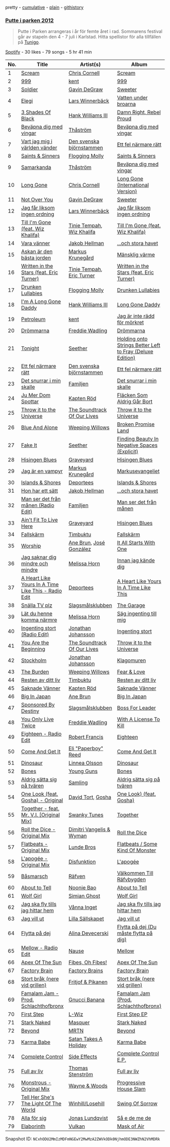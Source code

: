 pretty - [cumulative](/playlists/cumulative/5eRHTcvWyEU0MEzNOiR2j1.md) - [plain](/playlists/plain/5eRHTcvWyEU0MEzNOiR2j1) - [githistory](https://github.githistory.xyz/mackorone/spotify-playlist-archive/blob/main/playlists/plain/5eRHTcvWyEU0MEzNOiR2j1)

### [Putte i parken 2012](https://open.spotify.com/playlist/5eRHTcvWyEU0MEzNOiR2j1)

> Putte i Parken arrangeras i år för femte året i rad\. Sommarens festival går av stapeln den 4 \- 7 juli i Karlstad\. Hitta spellistor för alla tillfällen på <a href="spottily:app:tunigo">Tunigo</a>.

[Spotify](https://open.spotify.com/user/spotify) - 30 likes - 79 songs - 5 hr 41 min

| No. | Title | Artist(s) | Album | Length |
|---|---|---|---|---|
| 1 | [Scream](https://open.spotify.com/track/6Ni37ZxZk1ybOR1yRLRGRw) | [Chris Cornell](https://open.spotify.com/artist/0XHiH53dHrvbwfjYM7en7I) | [Scream](https://open.spotify.com/album/3oFozwGCAMMgibERs8W4dh) | 6:14 |
| 2 | [999](https://open.spotify.com/track/0nfN7lnvBDl9Iu6HnBtcL8) | [kent](https://open.spotify.com/artist/4KXp3xtaz1wWXnu5u34eVX) | [999](https://open.spotify.com/album/476LeLejeiGEvxBcuGEBRG) | 6:53 |
| 3 | [Soldier](https://open.spotify.com/track/0MhCb3iakymVqQIOeYPSUf) | [Gavin DeGraw](https://open.spotify.com/artist/5DYAABs8rkY9VhwtENoQCz) | [Sweeter](https://open.spotify.com/album/2zVRgW8bXd7ukXRZSWw81j) | 3:31 |
| 4 | [Elegi](https://open.spotify.com/track/4gb6ik72fZW6pzm5EJb39z) | [Lars Winnerbäck](https://open.spotify.com/artist/33zLgL7tT1vg7eRpWYX5uI) | [Vatten under broarna](https://open.spotify.com/album/2gAefUj9nbEgJJ0aJC0bel) | 4:34 |
| 5 | [3 Shades Of Black](https://open.spotify.com/track/7phu6PYdCTt5gUcKDtRFoX) | [Hank Williams III](https://open.spotify.com/artist/3qf2YoifC68WTsMv1YIGmh) | [Damn Right, Rebel Proud](https://open.spotify.com/album/6cXTOSDrUSrE9E4pE9FvRC) | 4:18 |
| 6 | [Beväpna dig med vingar](https://open.spotify.com/track/6HGm0lE0Oh7pdOVBFKdFLY) | [Thåström](https://open.spotify.com/artist/2PBhJmRqee1QAyQU2kBu1H) | [Beväpna dig med vingar](https://open.spotify.com/album/2xMq0DLaCb66hJ2pt5Y6m8) | 5:16 |
| 7 | [Vart jag mig i världen vänder](https://open.spotify.com/track/7Fruf2e0JApJma17sGX8Xq) | [Den svenska björnstammen](https://open.spotify.com/artist/0NyrvUybTePmsuED5vZi4G) | [Ett fel närmare rätt](https://open.spotify.com/album/1dRSyjLs2uPXQmWBXO1PdO) | 3:32 |
| 8 | [Saints & Sinners](https://open.spotify.com/track/5junj49WaCpCj9emkcZXac) | [Flogging Molly](https://open.spotify.com/artist/5kQGFREO5FzMBMsAO3cEtj) | [Saints & Sinners](https://open.spotify.com/album/17RschsEsbMq4AlJkXSCMf) | 3:31 |
| 9 | [Samarkanda](https://open.spotify.com/track/1t9Obgo7bELEcyHvhmbZpg) | [Thåström](https://open.spotify.com/artist/2PBhJmRqee1QAyQU2kBu1H) | [Beväpna dig med vingar](https://open.spotify.com/album/2xMq0DLaCb66hJ2pt5Y6m8) | 4:39 |
| 10 | [Long Gone](https://open.spotify.com/track/02x5bICPYZSKOMGUz84Xl7) | [Chris Cornell](https://open.spotify.com/artist/0XHiH53dHrvbwfjYM7en7I) | [Long Gone \(International Version\)](https://open.spotify.com/album/1ZqX4HlHenyCNCdkMVl1FH) | 5:15 |
| 11 | [Not Over You](https://open.spotify.com/track/6j7hih15xG2cdYwIJnQXsq) | [Gavin DeGraw](https://open.spotify.com/artist/5DYAABs8rkY9VhwtENoQCz) | [Sweeter](https://open.spotify.com/album/2zVRgW8bXd7ukXRZSWw81j) | 3:38 |
| 12 | [Jag får liksom ingen ordning](https://open.spotify.com/track/7hEXUvvY2IbsaeywMDtaVx) | [Lars Winnerbäck](https://open.spotify.com/artist/33zLgL7tT1vg7eRpWYX5uI) | [Jag får liksom ingen ordning](https://open.spotify.com/album/1c3PaUdSpqfK0vuBdDwt96) | 5:13 |
| 13 | [Till I'm Gone \(feat\. Wiz Khalifa\)](https://open.spotify.com/track/39yEXfidhHZyVWsjqKSnQd) | [Tinie Tempah](https://open.spotify.com/artist/0Tob4H0FLtEONHU1MjpUEp), [Wiz Khalifa](https://open.spotify.com/artist/137W8MRPWKqSmrBGDBFSop) | [Till I'm Gone \(feat\. Wiz Khalifa\)](https://open.spotify.com/album/15tN8ESM45CtMfcncsV5QM) | 3:33 |
| 14 | [Vara vänner](https://open.spotify.com/track/6a41rCqZhb2W6rpMolDR08) | [Jakob Hellman](https://open.spotify.com/artist/74terC9ol9zMo8rfzhSOiG) | [...och stora havet](https://open.spotify.com/album/6kGjc8k2YvmmZGqspJuRlK) | 3:39 |
| 15 | [Askan är den bästa jorden](https://open.spotify.com/track/0rJ11PgSzRDjDPBQOQ3wLP) | [Markus Krunegård](https://open.spotify.com/artist/3P6ePaE5unCm7vjccfcBAe) | [Mänsklig värme](https://open.spotify.com/album/0snLl5NOtBxWegGE6BHJ4Y) | 3:07 |
| 16 | [Written in the Stars \(feat\. Eric Turner\)](https://open.spotify.com/track/5m5TRf7ggoguXtcXQGprN4) | [Tinie Tempah](https://open.spotify.com/artist/0Tob4H0FLtEONHU1MjpUEp), [Eric Turner](https://open.spotify.com/artist/79DOwuMzV2h4es3em0t002) | [Written in the Stars \(feat\. Eric Turner\)](https://open.spotify.com/album/5SnejcCtVGuoYozEnBWTgy) | 3:27 |
| 17 | [Drunken Lullabies](https://open.spotify.com/track/3nhJpxZXEQTsZwrDUihXQf) | [Flogging Molly](https://open.spotify.com/artist/5kQGFREO5FzMBMsAO3cEtj) | [Drunken Lullabies](https://open.spotify.com/album/7tX0mFU6VBKjBXKJRv3jc5) | 3:50 |
| 18 | [I'm A Long Gone Daddy](https://open.spotify.com/track/6GA55NBcvvYvAlrTDoWiRw) | [Hank Williams III](https://open.spotify.com/artist/3qf2YoifC68WTsMv1YIGmh) | [Long Gone Daddy](https://open.spotify.com/album/1VGZe6RNTVvq5KCY1fWrxS) | 3:37 |
| 19 | [Petroleum](https://open.spotify.com/track/4nwN9ph4aZG6b9MuqUP7gO) | [kent](https://open.spotify.com/artist/4KXp3xtaz1wWXnu5u34eVX) | [Jag är inte rädd för mörkret](https://open.spotify.com/album/0XRQBhtdlp5QveGubuxTxY) | 4:02 |
| 20 | [Drömmarna](https://open.spotify.com/track/79rk0HURCnHibzMHCIyo8O) | [Freddie Wadling](https://open.spotify.com/artist/4NZBruC8XBoC8lj8kkW05m) | [Drömmarna](https://open.spotify.com/album/0B9WAW7MeGMXh1Q1ttFz8g) | 3:14 |
| 21 | [Tonight](https://open.spotify.com/track/2fFuDOUe9r1LLbmhv4XlyV) | [Seether](https://open.spotify.com/artist/6B5c4sch27tWHAGdarpPaW) | [Holding onto Strings Better Left to Fray \(Deluxe Edition\)](https://open.spotify.com/album/5VE36Q4cdZf2pG4NJACu2B) | 3:44 |
| 22 | [Ett fel närmare rätt](https://open.spotify.com/track/04Psb9bQG2In2y8m13FhRy) | [Den svenska björnstammen](https://open.spotify.com/artist/0NyrvUybTePmsuED5vZi4G) | [Ett fel närmare rätt](https://open.spotify.com/album/1dRSyjLs2uPXQmWBXO1PdO) | 4:26 |
| 23 | [Det snurrar i min skalle](https://open.spotify.com/track/3b7fBk9K03QWUg6F3w1G12) | [Familjen](https://open.spotify.com/artist/1jBFgqfCh0pz5eNIWFvJGQ) | [Det snurrar i min skalle](https://open.spotify.com/album/32ibUTOKkJKjojt6x3cuQr) | 4:14 |
| 24 | [Ju Mer Dom Spottar](https://open.spotify.com/track/6809ESRbIU87qbXCeR80xA) | [Kapten Röd](https://open.spotify.com/artist/4G2UDRhQLUDq0f93giGYwA) | [Fläcken Som Aldrig Går Bort](https://open.spotify.com/album/3B4QGsos9iNRUSLuceNZzV) | 3:12 |
| 25 | [Throw it to the Universe](https://open.spotify.com/track/1Zj3UW6nvOSbVusAVhSUg3) | [The Soundtrack Of Our Lives](https://open.spotify.com/artist/1DoYbXxolkSNTovBmuG0C2) | [Throw it to the Universe](https://open.spotify.com/album/7uLJWaAXCeutNqjyP5Q82x) | 3:44 |
| 26 | [Blue And Alone](https://open.spotify.com/track/1mzB4n17TM91Nxdn1ftjXm) | [Weeping Willows](https://open.spotify.com/artist/6f3he2xOHHHSZ0JVhTRIVj) | [Broken Promise Land](https://open.spotify.com/album/2YANW829wv0OxMQSuhUXTF) | 4:05 |
| 27 | [Fake It](https://open.spotify.com/track/2UNo9DIX2UzaWMJHbCXZ44) | [Seether](https://open.spotify.com/artist/6B5c4sch27tWHAGdarpPaW) | [Finding Beauty In Negative Spaces \(Explicit\)](https://open.spotify.com/album/2uPtoi11SIEIqNCPGXDj5L) | 3:13 |
| 28 | [Hisingen Blues](https://open.spotify.com/track/6HSDHHN1Y3DxOlMBcjJlOD) | [Graveyard](https://open.spotify.com/artist/0hU5urLse5h1Z0b4zQkovL) | [Hisingen Blues](https://open.spotify.com/album/7bS3MdGsupyp9ZM8W08sZ9) | 4:13 |
| 29 | [Jag är en vampyr](https://open.spotify.com/track/4nXeZFbbcZNvX4nHMJR5xJ) | [Markus Krunegård](https://open.spotify.com/artist/3P6ePaE5unCm7vjccfcBAe) | [Markusevangeliet](https://open.spotify.com/album/3fWDtHxl6iVkvm4ECIDnQc) | 4:17 |
| 30 | [Islands & Shores](https://open.spotify.com/track/1lp0bwGX8D31vUybJSiCm8) | [Deportees](https://open.spotify.com/artist/64WsK4rMjSwnyuzTPFHVH4) | [Islands & Shores](https://open.spotify.com/album/0CcemDxth7sipgWhMj3TvZ) | 5:39 |
| 31 | [Hon har ett sätt](https://open.spotify.com/track/1nrvksAMsxoiEbUkQyxOXo) | [Jakob Hellman](https://open.spotify.com/artist/74terC9ol9zMo8rfzhSOiG) | [...och stora havet](https://open.spotify.com/album/6kGjc8k2YvmmZGqspJuRlK) | 3:21 |
| 32 | [Man ser det från månen \(Radio Edit\)](https://open.spotify.com/track/4XSUNVFBNA2jGA6DPfqQcT) | [Familjen](https://open.spotify.com/artist/1jBFgqfCh0pz5eNIWFvJGQ) | [Man ser det från månen](https://open.spotify.com/album/6akSEkhMQOFCgnCEg2yGIy) | 3:17 |
| 33 | [Ain't Fit To Live Here](https://open.spotify.com/track/6vbGPbM1ftta2xZ2fFe1kJ) | [Graveyard](https://open.spotify.com/artist/0hU5urLse5h1Z0b4zQkovL) | [Hisingen Blues](https://open.spotify.com/album/7bS3MdGsupyp9ZM8W08sZ9) | 3:05 |
| 34 | [Fallskärm](https://open.spotify.com/track/2Uq9eAI5PWA5Qb0CD94c5V) | [Timbuktu](https://open.spotify.com/artist/4bOG1sx3QHFbOUVLNmMpPe) | [Fallskärm](https://open.spotify.com/album/6MRLJwNsyDyhUHbiv6OfPL) | 4:06 |
| 35 | [Worship](https://open.spotify.com/track/4pnOLXDDEpVjClSuTYA3NO) | [Ane Brun](https://open.spotify.com/artist/2L3kwZFd16zjHz9a5kEPAm), [José González](https://open.spotify.com/artist/6xrCU6zdcSTsG2hLrojpmI) | [It All Starts With One](https://open.spotify.com/album/4oeWnJQBB1vbi7bGvHBRFt) | 6:00 |
| 36 | [Jag saknar dig mindre och mindre](https://open.spotify.com/track/0atRkLynwT9JbhSQkoPdLY) | [Melissa Horn](https://open.spotify.com/artist/0tOdy7SqogILIjzGU2hSr5) | [Innan jag kände dig](https://open.spotify.com/album/7aCSH1fnzWjLChB2VHG671) | 4:32 |
| 37 | [A Heart Like Yours In A Time Like This \- Radio Edit](https://open.spotify.com/track/7lk5sJGhMSSihOtLtzJzXH) | [Deportees](https://open.spotify.com/artist/64WsK4rMjSwnyuzTPFHVH4) | [A Heart Like Yours In A Time Like This](https://open.spotify.com/album/1neuM3IDMNRrfuBoEBIbqI) | 4:20 |
| 38 | [Snälla TV plz](https://open.spotify.com/track/3nj2bxr2yzfw4GDD3WOg9V) | [Slagsmålsklubben](https://open.spotify.com/artist/4TzSCfS4LS5SVChh2AB2wH) | [The Garage](https://open.spotify.com/album/0tthgvpkAWMqCgPcIMZtY1) | 4:41 |
| 39 | [Lät du henne komma närmre](https://open.spotify.com/track/1DshYsOEXurTeKZnJ8tJYx) | [Melissa Horn](https://open.spotify.com/artist/0tOdy7SqogILIjzGU2hSr5) | [Säg ingenting till mig](https://open.spotify.com/album/1YecbRHvwtF6mu08slHB31) | 4:27 |
| 40 | [Ingenting stort \(Radio Edit\)](https://open.spotify.com/track/22Qkj6cWaZXoTWCbbj0orU) | [Jonathan Johansson](https://open.spotify.com/artist/3i0VvjFfLzfX8TgDhgNWfe) | [Ingenting stort](https://open.spotify.com/album/3DAY9ufLPdH1ZgAiEuwG9f) | 3:38 |
| 41 | [You Are the Beginning](https://open.spotify.com/track/5EzWFGjojTF30wuLnBa2OO) | [The Soundtrack Of Our Lives](https://open.spotify.com/artist/1DoYbXxolkSNTovBmuG0C2) | [Throw it to the Universe](https://open.spotify.com/album/7uLJWaAXCeutNqjyP5Q82x) | 5:03 |
| 42 | [Stockholm](https://open.spotify.com/track/7DhSh9KtZS4iWuOiomQ2vO) | [Jonathan Johansson](https://open.spotify.com/artist/3i0VvjFfLzfX8TgDhgNWfe) | [Klagomuren](https://open.spotify.com/album/2mFZrgI2gmZs7HKji0It1g) | 3:42 |
| 43 | [The Burden](https://open.spotify.com/track/46LJxnfgq4QspkXlJGkiO1) | [Weeping Willows](https://open.spotify.com/artist/6f3he2xOHHHSZ0JVhTRIVj) | [Fear & Love](https://open.spotify.com/album/2R66a59XbLMMeX6yDbObk6) | 3:56 |
| 44 | [Resten av ditt liv](https://open.spotify.com/track/6K0F3sk2JulXJtBhvdHpaf) | [Timbuktu](https://open.spotify.com/artist/4bOG1sx3QHFbOUVLNmMpPe) | [Resten av ditt liv](https://open.spotify.com/album/5TOpHObQN2Y76KuyLPwyCH) | 3:54 |
| 45 | [Saknade Vänner](https://open.spotify.com/track/598BgYwZQN0sFb6m5slUDq) | [Kapten Röd](https://open.spotify.com/artist/4G2UDRhQLUDq0f93giGYwA) | [Saknade Vänner](https://open.spotify.com/album/6mghpaMDvvNfeYA8UideOd) | 3:45 |
| 46 | [Big In Japan](https://open.spotify.com/track/2MVBdpCOyFYmUzzUTBJuJZ) | [Ane Brun](https://open.spotify.com/artist/2L3kwZFd16zjHz9a5kEPAm) | [Big In Japan](https://open.spotify.com/album/5opx7f1ypN3oP9lKhhkP2Y) | 3:09 |
| 47 | [Sponsored By Destiny](https://open.spotify.com/track/0I00u1IwnGQVguICUiCsAf) | [Slagsmålsklubben](https://open.spotify.com/artist/4TzSCfS4LS5SVChh2AB2wH) | [Boss For Leader](https://open.spotify.com/album/66KBDVJnA6c0DjHeSZYaHb) | 6:02 |
| 48 | [You Only Live Twice](https://open.spotify.com/track/6L7JMQnnTVssA8nJK707IK) | [Freddie Wadling](https://open.spotify.com/artist/4NZBruC8XBoC8lj8kkW05m) | [With A License To Kill](https://open.spotify.com/album/7hJJmmP1Si2ZEHuIEWW6FM) | 2:28 |
| 49 | [Eighteen \- Radio Edit](https://open.spotify.com/track/2BtFhlGouaqA86HVYK3vmS) | [Robert Francis](https://open.spotify.com/artist/42LOtwpoBAnVLUqPJ8gwFy) | [Eighteen](https://open.spotify.com/album/7zbF3e7wGZV55f45hPbq0u) | 3:25 |
| 50 | [Come And Get It](https://open.spotify.com/track/1ouxC4GrlCRzjHqAiA9r4D) | [Eli "Paperboy" Reed](https://open.spotify.com/artist/37D1QyrEFNkcv0f62xo46x) | [Come And Get It](https://open.spotify.com/album/4ZnMmdPMFYamc3MmHfQccs) | 3:31 |
| 51 | [Dinosaur](https://open.spotify.com/track/6D1FeXFZgt8K5ZNOfn2PaA) | [Linnea Olsson](https://open.spotify.com/artist/5URaqWGLWi0maxmjctj8I0) | [Dinosaur](https://open.spotify.com/album/3KhRlZTUKQ7ax324rWWUgR) | 3:25 |
| 52 | [Bones](https://open.spotify.com/track/14IYWd46RNIl5lqGBvrZ1l) | [Young Guns](https://open.spotify.com/artist/4v4qHupYi7eRJfkniHrp4Z) | [Bones](https://open.spotify.com/album/1eEa1T8nQ2kYcOz328mkPo) | 3:13 |
| 53 | [Aldrig sätta sig på tvären](https://open.spotify.com/track/6MSjDuGKjONS2nGw44OAxT) | [Samling](https://open.spotify.com/artist/29aErGdI9bg0iNImZHOls5) | [Aldrig sätta sig på tvären](https://open.spotify.com/album/66sngTyHksmRfp1yuosbrF) | 3:50 |
| 54 | [One Look \(feat\. Gosha\) \- Original](https://open.spotify.com/track/6heCBzXXGGqO6TUxHoKV84) | [David Tort](https://open.spotify.com/artist/7Mlrzwh665lRUOEV1ZWyWu), [Gosha](https://open.spotify.com/artist/4Jf1PKoGgtUPcqLgCc1k0O) | [One Look\) \(feat\. Gosha\)](https://open.spotify.com/album/6qGUMubFTdEF4Vj6uKUFGO) | 7:11 |
| 55 | [Together \- feat\. Mr\. V.I\. \[Original Mix\]](https://open.spotify.com/track/1UKRFeq41T41McSVr75kW6) | [Swanky Tunes](https://open.spotify.com/artist/06cLuOP0p7VAnBnqil1eWX) | [Together](https://open.spotify.com/album/0T94XCsvKSLvlGbCN05jO6) | 7:05 |
| 56 | [Roll the Dice \- Original Mix](https://open.spotify.com/track/20fQygA5qvm1WH24lUmmCr) | [Dimitri Vangelis & Wyman](https://open.spotify.com/artist/10hGPIDZi33LRaYRIq3Bh4) | [Roll the Dice](https://open.spotify.com/album/7FoTaURaFOfgCnX9tXDcnV) | 6:10 |
| 57 | [Flatbeats \- Original Mix](https://open.spotify.com/track/4PJc5L3ODaotdohYL2hz1y) | [Lunde Bros](https://open.spotify.com/artist/3vfze5i984lHvh9VHS4fTJ) | [Flatbeats / Some Kind Of Monster](https://open.spotify.com/album/4nHUd1AtlTRaO1QUEv6PO5) | 4:16 |
| 58 | [L'apogée \- Original Mix](https://open.spotify.com/track/76pcRQp7jQi4gq09NQ83Bk) | [Disfunktion](https://open.spotify.com/artist/1sXOD5MDspxw6Me8zHyxYD) | [L'apogée](https://open.spotify.com/album/3r1soTvb8xl5lQ2X6v4R4e) | 6:52 |
| 59 | [Båsmarsch](https://open.spotify.com/track/2VDL9ht28jAnMgds3I12ss) | [Räfven](https://open.spotify.com/artist/5dHvGxMcTxNlOwUmzzsqs3) | [Välkommen Till Räfvbygden](https://open.spotify.com/album/4afZ5aIl9p6W6GPINucAhd) | 2:45 |
| 60 | [About to Tell](https://open.spotify.com/track/08sUYV78jLMOYY1HRHbNw5) | [Noonie Bao](https://open.spotify.com/artist/1vIuPjtFhqIPE2n9W2ePgO) | [About to Tell](https://open.spotify.com/album/2oRE1mQW5KIdBA7ojdGXCK) | 3:51 |
| 61 | [Wolf Girl](https://open.spotify.com/track/7hlM0NStGnI95Em4V0tmLp) | [Simian Ghost](https://open.spotify.com/artist/30fJxDFMqv33K97dUEoFeK) | [Wolf Girl](https://open.spotify.com/album/0iJivS9ttHeFAli8sa1C6A) | 3:46 |
| 62 | [Jag ska fly tills jag hittar hem](https://open.spotify.com/track/73dAY8D9QRy1UKE0tWG2xs) | [Vånna Inget](https://open.spotify.com/artist/2tTog0elDQJuJg66zHtwN4) | [Jag ska fly tills jag hittar hem](https://open.spotify.com/album/0YsDhf0CgIPTMh6Njwc7w6) | 2:45 |
| 63 | [Jag vill ut](https://open.spotify.com/track/3Q7DAz39zH6zppOaJoXEEJ) | [Lilla Sällskapet](https://open.spotify.com/artist/4pT1efH3BganHTwIFzFLaG) | [Jag vill ut](https://open.spotify.com/album/4EEe5oZm6mpuD32GBk8As7) | 3:29 |
| 64 | [Flytta på dej](https://open.spotify.com/track/3JO3ywp8UufIiKkszm7DkE) | [Alina Devecerski](https://open.spotify.com/artist/4HpFXZsVoerMLtLudMJJkb) | [Flytta på dej \(Du måste flytta på dig\)](https://open.spotify.com/album/47lFmDpyhb07H1sxN3WBy0) | 3:25 |
| 65 | [Mellow \- Radio Edit](https://open.spotify.com/track/73PeEBRLps6oF10ZLc4ien) | [Nause](https://open.spotify.com/artist/4PVn1b2WnnXdq80C7uaZLZ) | [Mellow](https://open.spotify.com/album/2GObxzCZy5MlOCoSzFCUVD) | 3:45 |
| 66 | [Apex Of The Sun](https://open.spotify.com/track/582ItQ1Y1EUGlQwYbkJ9HF) | [Fibes, Oh Fibes!](https://open.spotify.com/artist/0MGJBcGDyvsk2Qczlmvx8W) | [Apex Of The Sun](https://open.spotify.com/album/5CjEBgXB9HZX28UqpsHnSt) | 4:08 |
| 67 | [Factory Brain](https://open.spotify.com/track/6FBnOJ1iYPJXuiJ9cQtILS) | [Factory Brains](https://open.spotify.com/artist/7yrSz3EYqzRnkWBpUVXNL0) | [Factory Brain](https://open.spotify.com/album/3nNZF2NboDDpGCG46RXLp5) | 4:58 |
| 68 | [Stort bråk \(nere vid grillen\)](https://open.spotify.com/track/01zRByPhPMqIBJCAG1beYS) | [Fritjof & Pikanen](https://open.spotify.com/artist/2P1adertYPHMXKgklSns8R) | [Stort bråk \(nere vid grillen\)](https://open.spotify.com/album/7yMaA5VnC5O81fBtmdnvAn) | 3:25 |
| 69 | [Famalam Jam \- Prod\. Schlachthofbronx](https://open.spotify.com/track/382OeoBZvJSMpVbsW0bePT) | [Gnucci Banana](https://open.spotify.com/artist/0oWyZWEKzwlRgF48SMH2xE) | [Famalam Jam \(Prod\. Schlachthofbronx\)](https://open.spotify.com/album/5FKDeAJlxCdQbDyo2RA3Aq) | 3:11 |
| 70 | [First Step](https://open.spotify.com/track/1Rjz6S2MEjy74jRfa8SDla) | [L\-Wiz](https://open.spotify.com/artist/0nGg1te3vliCXlKbYHLF9B) | [First Step EP](https://open.spotify.com/album/5KTFsmNCtWEbFGOC5JIeoN) | 4:40 |
| 71 | [Stark Naked](https://open.spotify.com/track/7duOAdGE1p9Dsk6IFfLN21) | [Masquer](https://open.spotify.com/artist/4DsqMBB1CcYRrccjTV8rxB) | [Stark Naked](https://open.spotify.com/album/5PoX0KKW32AaksY0OsQhE8) | 3:54 |
| 72 | [Beyond](https://open.spotify.com/track/0exUgJcl8O7QKei0k89MqZ) | [MRTN](https://open.spotify.com/artist/6no7WjQsyC1eDUWZFIawY9) | [Beyond](https://open.spotify.com/album/1S5Bxa42zATDqH9jktSfbS) | 4:12 |
| 73 | [Karma Babe](https://open.spotify.com/track/7GhOI8G1RVOrvq7g9e1XTq) | [Satan Takes A Holiday](https://open.spotify.com/artist/3BZBnC18MJDRtneF9r7Qx7) | [Karma Babe](https://open.spotify.com/album/5mqRUScMC6IgTBoDEevq3j) | 2:56 |
| 74 | [Complete Control](https://open.spotify.com/track/3OeCyQtmWsmRQdG0czbKTI) | [Side Effects](https://open.spotify.com/artist/5BUOvzOuFVIQcWSQmSDBP8) | [Complete Control E.P.](https://open.spotify.com/album/6JJKg7yxzg30SDpW1BzX8T) | 8:17 |
| 75 | [Full av liv](https://open.spotify.com/track/0RcRe9uUgWNukrDFkoMQ64) | [Thomas Stenström](https://open.spotify.com/artist/2DWNa2o3BbsIHeBq7Iu6E7) | [Full av liv](https://open.spotify.com/album/2Ngty5uCW7gYva7XU8EDji) | 3:13 |
| 76 | [Monstrous \- Original Mix](https://open.spotify.com/track/4tHOUVaLUw34GyJAnOniIl) | [Wayne & Woods](https://open.spotify.com/artist/47JOPdUCfLXJnoIaI3aAqX) | [Progressive House Slam](https://open.spotify.com/album/2GSwhrYSKqGgwGHHKXY3y2) | 7:33 |
| 77 | [Tell Her She's The Light Of The World](https://open.spotify.com/track/2fne4eBkZLBYNnunzid8e3) | [Winhill/Losehill](https://open.spotify.com/artist/7fXcDsj4r6w3mVHauFRNqu) | [Swing Of Sorrow](https://open.spotify.com/album/1PzqpOCRImfMRAa8UI1eYP) | 4:50 |
| 78 | [Alla för sig](https://open.spotify.com/track/7z5yXEOW7XnpAOQgJQUGDB) | [Jonas Lundqvist](https://open.spotify.com/artist/5zGcn4MRRQ6nB88eyh9TX7) | [Så e de me de](https://open.spotify.com/album/6DHcDjMrGSIjYHmZWOBa79) | 4:18 |
| 79 | [Elaborinth](https://open.spotify.com/track/5Sw2tsW3UOjRf1Fta5Q6CI) | [Vulkan](https://open.spotify.com/artist/7hUmeNCy16IbVdufW26t2H) | [Mask of Air](https://open.spotify.com/album/2y3TrMOSOeJDd8yBB7hAC0) | 9:07 |

Snapshot ID: `NCxhODU2MmIzMDFmNGEwY2MwMzA2ZWVkODk0NjhmODE3NWZhN2VhMDRk`
